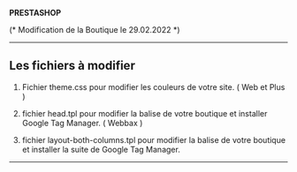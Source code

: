 __PRESTASHOP__


(* Modification de la Boutique le 29.02.2022 *)


-------------------------------------------------



## Les fichiers à modifier


1.  Fichier theme.css pour modifier les couleurs de votre site. ( Web et Plus )


2.  fichier head.tpl pour modifier la balise <head> de votre boutique et installer Google Tag Manager. ( Webbax )


3.  fichier layout-both-columns.tpl pour modifier la balise <body> de votre boutique et installer la suite de Google Tag Manager.


----------------------------------------------------
